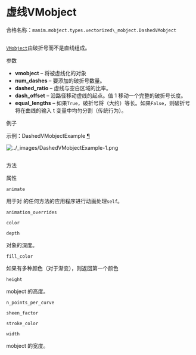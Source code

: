 # 虚线VMobject

合格名称：`manim.mobject.types.vectorized\_mobject.DashedVMobject`


```py

```

[`VMobject`](manim.mobject.types.vectorized_mobject.VMobject.html#manim.mobject.types.vectorized_mobject.VMobject "manim.mobject.types.vectorized_mobject.VMobject")由破折号而不是直线组成。

参数

- **vmobject** – 将被虚线化的对象
- **num_dashes** – 要添加的破折号数量。
- **dashed_ratio** – 虚线与空白区域的比率。
- **dash_offset** – 沿路径移动虚线的起点。值 1 移动一个完整的破折号长度。
- **equal_lengths** – 如果`True`，破折号将（大约）等长。如果`False`，则破折号将在曲线的输入 t 变量中均匀分割（传统行为）。

例子

示例：DashedVMobjectExample [¶](#dashedvmobjectexample)

![../_images/DashedVMobjectExample-1.png](../_images/DashedVMobjectExample-1.png)

```py

```


方法

属性

`animate`

用于对 的任何方法的应用程序进行动画处理`self`。

`animation_overrides`

`color`

`depth`

对象的深度。

`fill_color`

如果有多种颜色（对于渐变），则返回第一个颜色

`height`

mobject 的高度。

`n_points_per_curve`

`sheen_factor`

`stroke_color`

`width`

mobject 的宽度。
